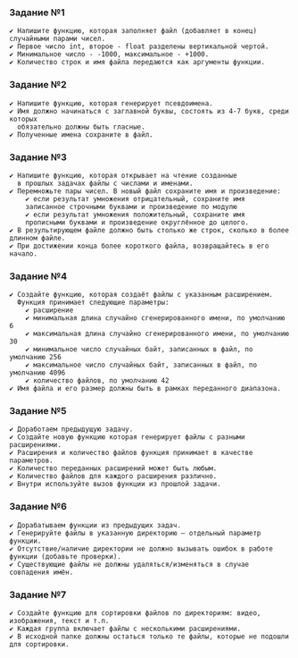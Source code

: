### Задание №1
    ✔ Напишите функцию, которая заполняет файл (добавляет в конец) случайными парами чисел.
    ✔ Первое число int, второе - float разделены вертикальной чертой.
    ✔ Минимальное число - -1000, максимальное - +1000.
    ✔ Количество строк и имя файла передаются как аргументы функции. 

### Задание №2
    ✔ Напишите функцию, которая генерирует псевдоимена.
    ✔ Имя должно начинаться с заглавной буквы, состоять из 4-7 букв, среди которых
      обязательно должны быть гласные.
    ✔ Полученные имена сохраните в файл.

### Задание №3
    ✔ Напишите функцию, которая открывает на чтение созданные
      в прошлых задачах файлы с числами и именами.
    ✔ Перемножьте пары чисел. В новый файл сохраните имя и произведение:
        ✔ если результат умножения отрицательный, сохраните имя
        записанное строчными буквами и произведение по модулю
        ✔ если результат умножения положительный, сохраните имя
        прописными буквами и произведение округлённое до целого.
    ✔ В результирующем файле должно быть столько же строк, сколько в более длинном файле.
    ✔ При достижении конца более короткого файла, возвращайтесь в его начало.

### Задание №4
    ✔ Создайте функцию, которая создаёт файлы с указанным расширением.
      Функция принимает следующие параметры:
        ✔ расширение
        ✔ минимальная длина случайно сгенерированного имени, по умолчанию 6
        ✔ максимальная длина случайно сгенерированного имени, по умолчанию 30
        ✔ минимальное число случайных байт, записанных в файл, по умолчанию 256
        ✔ максимальное число случайных байт, записанных в файл, по умолчанию 4096
        ✔ количество файлов, по умолчанию 42
    ✔ Имя файла и его размер должны быть в рамках переданного диапазона.

### Задание №5
    ✔ Доработаем предыдущую задачу.
    ✔ Создайте новую функцию которая генерирует файлы с разными расширениями.
    ✔ Расширения и количество файлов функция принимает в качестве параметров.
    ✔ Количество переданных расширений может быть любым.
    ✔ Количество файлов для каждого расширения различно.
    ✔ Внутри используйте вызов функции из прошлой задачи.

### Задание №6
    ✔ Дорабатываем функции из предыдущих задач.
    ✔ Генерируйте файлы в указанную директорию — отдельный параметр функции.
    ✔ Отсутствие/наличие директории не должно вызывать ошибок в работе функции (добавьте проверки).
    ✔ Существующие файлы не должны удаляться/изменяться в случае совпадения имён.

### Задание №7
    ✔ Создайте функцию для сортировки файлов по директориям: видео, изображения, текст и т.п.
    ✔ Каждая группа включает файлы с несколькими расширениями.
    ✔ В исходной папке должны остаться только те файлы, которые не подошли для сортировки.
